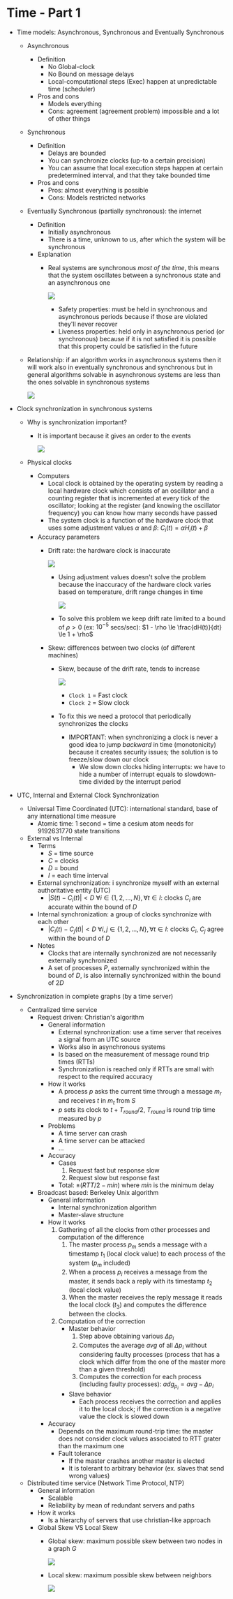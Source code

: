 # Time - Part 1

- Time models: Asynchronous, Synchronous and Eventually Synchronous
  - Asynchronous
    - Definition
      - No Global-clock
      - No Bound on message delays
      - Local-computational steps (Exec) happen at unpredictable time (scheduler)
    - Pros and cons
      - Models everything
      - Cons: agreement (agreement problem) impossible and a lot of other things
  - Synchronous 
    - Definition
      - Delays are bounded
      - You can synchronize clocks (up-to a certain precision)
      - You can assume that local execution steps happen at certain predetermined interval, and that they take bounded time
    - Pros and cons
      - Pros: almost everything is possible
      - Cons: Models restricted networks
  - Eventually Synchronous (partially synchronous): the internet
    - Definition
      - Initially asynchronous
      - There is a time, unknown to us, after which the system will be synchronous
    - Explanation
      - Real systems are synchronous _most of the time_, this means that the system oscillates between a synchronous state and an asynchronous one

          ![](../../res/img/17.png)

          - Safety properties: must be held in synchronous and asynchronous periods because if those are violated they'll never recover
          - Liveness properties: held only in asynchronous period (or synchronous) because if it is not satisfied it is possible that this property could be satisfied in the future
  - Relationship: if an algorithm works in asynchronous systems then it will work also in eventually synchronous and synchronous but in general algorithms solvable in asynchronous systems are less than the ones solvable in synchronous systems

      ![](../../res/img/18.png)

- Clock synchronization in synchronous systems
  - Why is synchronization important?
    - It is important because it gives an order to the events

        ![](../../res/img/19.png)

  - Physical clocks
    - Computers
      - Local clock is obtained by the operating system by reading a local hardware clock which consists of an oscillator and a counting register that is incremented at every tick of the oscillator; looking at the register (and knowing the oscillator frequency) you can know how many seconds have passed
      - The system clock is a function of the hardware clock that uses some adjustment values $`\alpha`$ and $`\beta`$: $`C_{i}(t)=\alpha H_{i}(t) + \beta`$
    - Accuracy parameters
      - Drift rate: the hardware clock is inaccurate

          ![](../../res/img/20.png)

          - Using adjustment values doesn't solve the problem because the inaccuracy of the hardware clock varies based on temperature, drift range changes in time

              ![](../../res/img/21.png)

          - To solve this problem we keep drift rate limited to a bound of $`\rho > 0`$ (ex: $`10^{-5}`$ secs/sec): $`1 - \rho \le \frac{dH(t)}{dt} \le 1 + \rho`$
      - Skew: differences between two clocks (of different machines)
        - Skew, because of the drift rate, tends to increase

            ![](../../res/img/22.png)

            - `Clock 1` = Fast clock
            - `Clock 2` = Slow clock

        - To fix this we need a protocol that periodically synchronizes the clocks
          - IMPORTANT: when synchronizing a clock is never a good idea to jump _backward_ in time (monotonicity) because it creates security issues; the solution is to freeze/slow down our clock
            - We slow down clocks hiding interrupts: we have to hide a number of interrupt equals to slowdown-time divided by the interrupt period
- UTC, Internal and External Clock Synchronization
  - Universal Time Coordinated (UTC): international standard, base of any international time measure
    - Atomic time: 1 second = time a cesium atom needs for 9192631770 state transitions
  - External vs Internal
    - Terms
      - $`S`$ = time source
      - $`C`$ = clocks
      - $`D`$ = bound
      - $`I`$ = each time interval
    - External synchronization: i synchronize myself with an external authoritative entity (UTC)
      - $`|S(t) - C_{i}(t)| < D`$ $`\forall i \in \{1,2,...,N\},\forall t \in I`$: clocks $`C_{i}`$ are accurate within the bound of $`D`$
    - Internal synchronization: a group of clocks synchronize with each other
      - $`|C_{i}(t) - C_{j}(t)| < D`$ $`\forall i,j \in \{1,2,...,N\}, \forall t \in I`$: clocks $`C_{i}`$, $`C_{j}`$ agree within the bound of $`D`$
    - Notes
      - Clocks that are internally synchronized are not necessarily externally synchronized
      - A set of processes $`P`$, externally synchronized within the bound of $`D`$, is also internally synchronized within the bound of $`2D`$
- Synchronization in complete graphs (by a time server)
  - Centralized time service
    - Request driven: Christian's algorithm
      - General information
        - External synchronization: use a time server that receives a signal from an UTC source
        - Works also in asynchronous systems
        - Is based on the measurement of message round trip times (RTTs)
        - Synchronization is reached only if RTTs are small with respect to the required accuracy
      - How it works
        - A process $`p`$ asks the current time through a message $`m_{r}`$ and receives $`t`$ in $`m_{t}`$ from $`S`$
        - $`p`$ sets its clock to $`t + T_{round}/2`$, $`T_{round}`$ is round trip time measured by $`p`$
      - Problems
        - A time server can crash
        - A time server can be attacked
        - ...
      - Accuracy
        - Cases
          1. Request fast but response slow
          2. Request slow but response fast
        - Total: $`\pm (RTT/2 - min)`$ where $`min`$ is the minimum delay
    - Broadcast based: Berkeley Unix algorithm
      - General information
        - Internal synchronization algorithm
        - Master-slave structure
      - How it works
        1. Gathering of all the clocks from other processes and computation of the difference
           1. The master process $`p_{m}`$ sends a message with a timestamp $`t_{1}`$ (local clock value) to each process of the system ($`p_{m}`$ included)
           2. When a process $`p_{i}`$ receives a message from the master, it sends back a reply with its timestamp $`t_{2}`$ (local clock value)
           3. When the master receives the reply message it reads the local clock ($`t_{3}`$) and computes the difference between the clocks.
        2. Computation of the correction
           - Master behavior
             1. Step above obtaining various $`\Delta p_{i}`$
             2. Computes the average $`avg`$ of all $`\Delta p_{i}`$ without considering faulty processes (process that has a clock which differ from the one of the master more than a given threshold)
             3. Computes the correction for each process (including faulty processes): $`adg_{p_{i}} = avg - \Delta p_{i}`$
           - Slave behavior
             - Each process receives the correction and applies it to the local clock; if the correction is a negative value the clock is slowed down
      - Accuracy
        - Depends on the maximum round-trip time: the master does not consider clock values associated to RTT grater than the maximum one
        - Fault tolerance
          - If the master crashes another master is elected
          - It is tolerant to arbitrary behavior (ex. slaves that send wrong values)
  - Distributed time service (Network Time Protocol, NTP)
    - General information
      - Scalable
      - Reliability by mean of redundant servers and paths
    - How it works
      - Is a hierarchy of servers that use christian-like approach
    - Global Skew VS Local Skew
      - Global skew: maximum possible skew between two nodes in a graph $`G`$

          ![](../../res/img/23.png)

      - Local skew: maximum possible skew between neighbors

          ![](../../res/img/24.png)